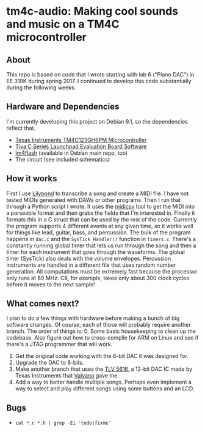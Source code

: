 # tm4c-audio: Making cool sounds and music on a TM4C microcontroller

## About
This repo is based on code that I wrote starting with lab 6 ("Piano DAC") in EE 319K during spring 2017. I continued to develop this code substantially during the following weeks.

## Hardware and Dependencies
I'm currently developing this project on Debian 9.1, so the dependencies reflect that.
- [Texas Instruments TM4C123GH6PM Microcontroller](http://www.ti.com/product/tm4c123gh6pm)
- [Tiva C Series Launchpad Evaluation Board Software](http://www.ti.com/tool/sw-ek-tm4c123gxl)
- [lm4flash](https://github.com/utzig/lm4tools) (available in Debian main repo, too)
- The circuit (see included schematics)

## How it works
First I use [Lilypond](http://lilypond.org/) to transcribe a song and create a MIDI file. I have not tested MIDIs generated with DAWs or other programs. Then I run that through a Python script I wrote. It uses the [midicsv](https://www.fourmilab.ch/webtools/midicsv/) tool to get the MIDI into a parseable format and then grabs the fields that I'm interested in. Finally it formats this in a C struct that can be used by the rest of the code. Currently the program supports 4 different events at any given time, so it works well for things like lead, guitar, bass, and percussion. The bulk of the program happens in `dac.c` and the `SysTick_Handler()` function in `timers.c`. There's a constantly running global timer that lets us run through the song and then a timer for each instrument that goes through the waveforms. The global timer (SysTick) also deals with the volume envelopes. Percussion instruments are handled in a different file that uses random number generation. All computations must be extremely fast because the processor only runs at 80 MHz. C8, for example, takes only about 300 clock cycles before it moves to the next sample!

## What comes next?
I plan to do a few things with hardware before making a bunch of big software changes. Of course, each of those will probably require another branch. The order of things is:
0. Some basic housekeeping to clean up the codebase. Also figure out how to cross-compile for ARM on Linux and see if there's a JTAG programmer that will work.
1. Get the original code working with the 6-bit DAC it was designed for.
2. Upgrade the DAC to 8-bits.
3. Make another branch that uses the [TLV 5616](http://www.ti.com/product/TLV5616), a 12-bit DAC IC made by Texas Instruments that [Valvano](http://users.ece.utexas.edu/~valvano/) gave me.
4. Add a way to better handle multiple songs. Perhaps even implement a way to select and play different songs using some buttons and an LCD.

## Bugs
- `cat *.c *.h | grep -Ei 'todo|fixme'`

